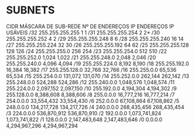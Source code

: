# SUBNETS

CIDR	  MÁSCARA DE SUB-REDE	   Nº DE ENDEREÇOS IP	   ENDEREÇOS IP USÁVEIS
/32	    255.255.255.255	    	 1	                   1
/31	    255.255.255.254	    	 2	                   2*
/30	    255.255.255.252		     4	                   2
/29	    255.255.255.248	     	 8	                   6
/28	    255.255.255.240	     	 16	                   14
/27	    255.255.255.224	       32	                   30
/26	    255.255.255.192        64	                   62
/25	    255.255.255.128	     	 128	                 126
/24	    255.255.255.0	         256	                 254
/23	    255.255.254.0	         512	                 510
/22	    255.255.252.0	         1,024	               1,022
/21	    255.255.248.0	         2,048	               2,046
/20	    255.255.240.0	         4,096	               4,094
/19	    255.255.224.0	         8,192	               8,190
/18	    255.255.192.0	         16,384	               16,382
/17	    255.255.128.0	         32,768	               32,766
/16	    255.255.0.0	           65,536	               65,534
/15	    255.254.0.0	           131,072	             131,070
/14	    255.252.0.0	           262,144	             262,142
/13	    255.248.0.0	           524,288	             524,286
/12	    255.240.0.0	           1,048,576	           1,048,574
/11	    255.224.0.0            2,097,152	           2,097,150
/10	    255.192.0.0	           4,194,304	           4,194,302
/9	    255.128.0.0	           8,388,608	           8,388,606
/8	    255.0.0.0	             16,777,216	           16,777,214
/7	    254.0.0.0	             33,554,432	           33,554,430
/6	    252.0.0.0	             67,108,864	           67,108,862
/5	    248.0.0.0	             134,217,728	         134,217,726
/4	    240.0.0.0	             268,435,456	         268,435,454
/3	    224.0.0.0	             536,870,912	         536,870,910
/2	    192.0.0.0	             1,073,741,824	       1,073,741,822
/1	    128.0.0.0	             2,147,483,648	       2,147,483,646
/0	    0.0.0.0	               4,294,967,296	       4,294,967,294
